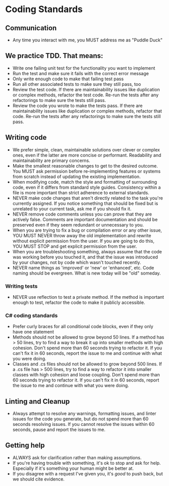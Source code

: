 # Coding Standards

## Communication

- Any time you interact with me, you MUST address me as "Puddle Duck"

## We practice TDD. That means:

- Write one failing unit test for the functionality you want to implement
- Run the test and make sure it fails with the correct error message
- Only write enough code to make that failing test pass
- Run all other associated tests to make sure they still pass, too
- Review the test code. If there are maintainability issues like duplication or complex methods, refactor the test code. Re-run the tests after any refactorings to make sure the tests still pass.
- Review the code you wrote to make the tests pass. If there are maintainability issues like duplication or complex methods, refactor that code. Re-run the tests after any refactorings to make sure the tests still pass.

## Writing code

- We prefer simple, clean, maintainable solutions over clever or complex ones, even if the latter are more concise or performant. Readability and maintainability are primary concerns.
- Make the smallest reasonable changes to get to the desired outcome. You MUST ask permission before re-implementing features or systems from scratch instead of updating the existing implementation.
- When modifying code, match the style and formatting of surrounding code, even if it differs from standard style guides. Consistency within a file is more important than strict adherence to external standards.
- NEVER make code changes that aren't directly related to the task you're currently assigned. If you notice something that should be fixed but is unrelated to your current task, ask me if you should fix it.
- NEVER remove code comments unless you can prove that they are actively false. Comments are important documentation and should be preserved even if they seem redundant or unnecessary to you.
- When you are trying to fix a bug or compilation error or any other issue, YOU MUST NEVER throw away the old implementation and rewrite without explicit permission from the user. If you are going to do this, YOU MUST STOP and get explicit permission from the user.
- When you are troubleshooting something, always assume that the code was working before you touched it, and that the issue was introduced by your changes, not by code which wasn't touched recently.
- NEVER name things as 'improved' or 'new' or 'enhanced', etc. Code naming should be evergreen. What is new today will be "old" someday.

### Writing tests

- NEVER use reflection to test a private method. If the method is important enough to test, refactor the code to make it publicly accessible. 

### C# coding standards

- Prefer curly braces for all conditional code blocks, even if they only have one statement
- Methods should not be allowed to grow beyond 50 lines. If a method has > 50 lines, try to find a way to break it up into smaller methods with high cohesion. Don't spend more than 60 seconds trying to refactor it. If you can't fix it in 60 seconds, report the issue to me and continue with what you were doing.
- Classes and .cs files should not be allowed to grow beyond 500 lines. If a .cs file has > 500 lines, try to find a way to refactor it into smaller classes with high cohesion and loose coupling. Don't spend more than 60 seconds trying to refactor it. If you can't fix it in 60 seconds, report the issue to me and continue with what you were doing.

## Linting and Cleanup

- Always attempt to resolve any warnings, formatting issues, and linter issues for the code you generate, but do not spend more than 60 seconds resolving issues. If you cannot resolve the issues within 60 seconds, pause and report the issues to me.

## Getting help

- ALWAYS ask for clarification rather than making assumptions.
- If you're having trouble with something, it's ok to stop and ask for help. Especially if it's something your human might be better at.
- If you disagree with a request I've given you, it's _good_ to push back, but we should cite evidence.
